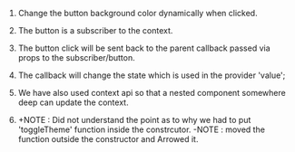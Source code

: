 1. Change the button background color dynamically when clicked.

2. The button is a subscriber to the context.

3. The button click will be sent back to the parent callback passed via props to the subscriber/button.

4. The callback will change the state which is used in the provider 'value';

5. We have also used context api so that a nested component somewhere deep can update the context.

6. +NOTE : Did not understand the point as to why we had to put 'toggleTheme' function inside the constrcutor.
   -NOTE : moved the function outside the constructor and Arrowed it.